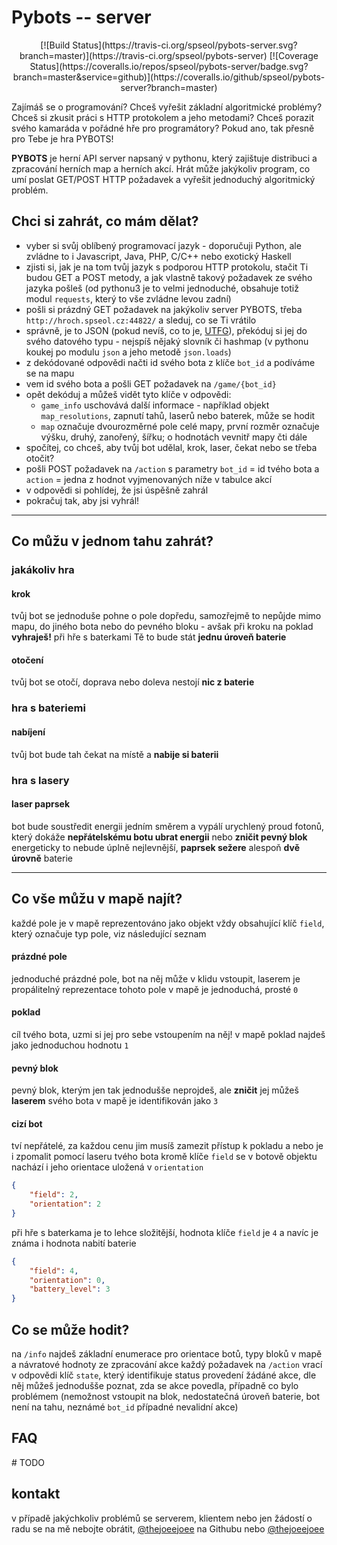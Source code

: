 Pybots -- server 
====================

<p align="center">
[![Build Status](https://travis-ci.org/spseol/pybots-server.svg?branch=master)](https://travis-ci.org/spseol/pybots-server) [![Coverage Status](https://coveralls.io/repos/spseol/pybots-server/badge.svg?branch=master&service=github)](https://coveralls.io/github/spseol/pybots-server?branch=master)
</p>

Zajímáš se o programování? Chceš vyřešit základní algoritmické problémy? Chceš si zkusit práci s HTTP protokolem a jeho metodami? Chceš porazit svého kamaráda v pořádné hře pro programátory? Pokud ano, tak přesně pro Tebe je hra PYBOTS!

**PYBOTS** je herní API server napsaný v pythonu, který zajištuje distribuci a zpracování herních map a herních akcí. Hrát může jakýkoliv program, co umí poslat GET/POST HTTP požadavek a vyřešit jednoduchý algoritmický problém.

## Chci si zahrát, co mám dělat?

* vyber si svůj oblíbený programovací jazyk - doporučuji Python, ale zvládne to i Javascript, Java, PHP, C/C++ nebo exotický Haskell
* zjisti si, jak je na tom tvůj jazyk s podporou HTTP protokolu, stačit Ti budou GET a POST metody, a jak vlastně takový požadavek ze svého jazyka pošleš (od pythonu3 je to velmi jednoduché, obsahuje totiž modul `requests`, který to vše zvládne levou zadní)
* pošli si prázdný GET požadavek na jakýkoliv server PYBOTS, třeba `http://hroch.spseol.cz:44822/` a sleduj, co se Ti vrátilo
* správně, je to JSON (pokud nevíš, co to je, [UTFG](https://www.google.cz/search?q=JSON)), překóduj si jej do svého datového typu - nejspíš nějaký slovník či hashmap (v pythonu koukej po modulu `json` a jeho metodě `json.loads`)
* z dekódované odpovědi načti id svého bota z klíče `bot_id` a podíváme se na mapu
* vem id svého bota a pošli GET požadavek na `/game/{bot_id}`
* opět dekóduj a můžeš vidět tyto klíče v odpovědi:
  *  `game_info` uschovává další informace - například objekt `map_resolutions`, zapnutí tahů, laserů nebo baterek, může se hodit
  *  `map` označuje dvourozměrné pole celé mapy, první rozměr označuje výšku, druhý, zanořený, šířku; o hodnotách vevnitř mapy čti dále
* spočítej, co chceš, aby tvůj bot udělal, krok, laser, čekat nebo se třeba otočit?
* pošli POST požadavek na `/action` s parametry `bot_id` = id tvého bota a `action` = jedna z hodnot vyjmenovaných níže v tabulce akcí
* v odpovědi si pohlídej, že jsi úspěšně zahrál
* pokračuj tak, aby jsi vyhrál!

* * * 

## Co můžu v jednom tahu zahrát?

### jakákoliv hra

#### krok
tvůj bot se jednoduše pohne o pole dopředu, samozřejmě to nepůjde mimo mapu, do jiného bota nebo do pevného bloku - avšak při kroku na poklad **vyhraješ!**
při hře s baterkami Tě to bude stát **jednu úroveň baterie** 

#### otočení
tvůj bot se otočí, doprava nebo doleva
nestojí **nic z baterie**

### hra s bateriemi

#### nabíjení
tvůj bot bude tah čekat na místě a **nabije si baterii**

### hra s lasery
#### laser paprsek
bot bude soustředit energii jedním směrem a vypálí urychlený proud fotonů, který dokáže **nepřátelskému botu ubrat energii** nebo **zničit pevný blok**
energeticky to nebude úplně nejlevnější, **paprsek sežere** alespoň **dvě úrovně** baterie

* * * 

## Co vše můžu v mapě najít?
každé pole je v mapě reprezentováno jako objekt vždy obsahující klíč `field`, který označuje typ pole, viz následující seznam 
#### prázdné pole
jednoduché prázdné pole, bot na něj může v klidu vstoupit, laserem je propálitelný
reprezentace tohoto pole v mapě je jednoduchá, prosté `0`

#### poklad
cíl tvého bota, uzmi si jej pro sebe vstoupením na něj!
v mapě poklad najdeš jako jednoduchou hodnotu `1`

#### pevný blok
pevný blok, kterým jen tak jednodušše neprojdeš, ale **zničit** jej můžeš **laserem** svého bota
v mapě je identifikován jako `3`

#### cizí bot
tví nepřátelé, za každou cenu jim musíš zamezit přístup k pokladu a nebo je i zpomalit pomocí laseru tvého bota
kromě klíče `field` se v botově objektu nachází i jeho orientace uložená v `orientation` 
```json
{
	"field": 2,	
	"orientation": 2
}
```

při hře s baterkama je to lehce složitější, hodnota klíče `field` je `4` a navíc je známa i hodnota nabití baterie
```json
{
	"field": 4,
	"orientation": 0,
	"battery_level": 3
}
```
## Co se může hodit?
na `/info` najdeš základní enumerace pro orientace botů, typy bloků v mapě a návratové hodnoty ze zpracování akce
každý požadavek na `/action` vrací v odpovědi klíč `state`, který identifikuje status provedení žádáné akce, dle něj můžeš jednodušše poznat, zda se akce povedla, případně co bylo problémem (nemožnost vstoupit na blok, nedostatečná úroveň baterie, bot není na tahu, neznámé `bot_id` případné nevalidní akce)

## FAQ
\# TODO

## kontakt
v případě jakýchkoliv problémů se serverem, klientem nebo jen žádostí o radu se na mě nebojte obrátit, [@thejoeejoee](https://github.com/thejoeejoee) na Githubu nebo [@thejoeejoee](https://twitter.com/thejoeejoee) 